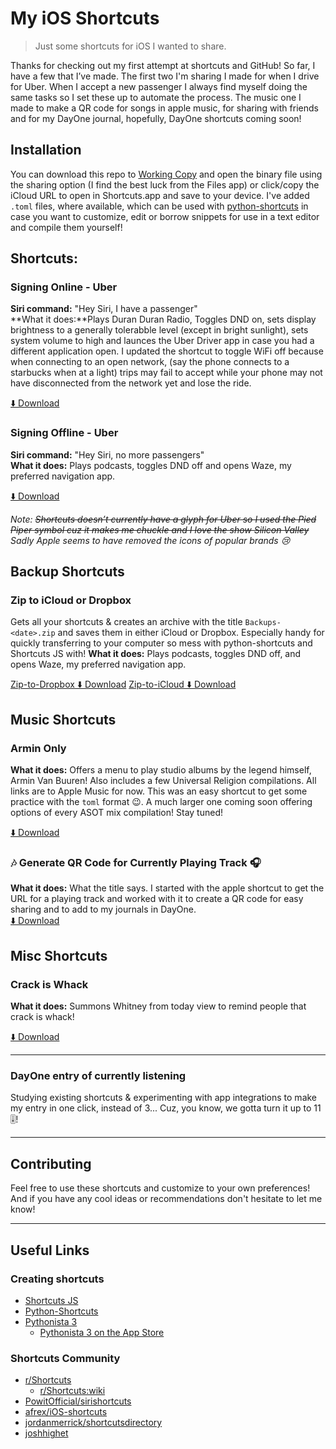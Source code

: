 # My iOS Shortcuts

> Just some shortcuts for iOS I wanted to share.

Thanks for checking out my first attempt at shortcuts and GitHub! So far, I have a few that I’ve made. The first two I'm sharing I made for when I drive for Uber. When I accept a new passenger I always find myself doing the same tasks so I set these up to automate the process. The music one I made to make a QR code for songs in apple music, for sharing with friends and for my DayOne journal, hopefully, DayOne shortcuts coming soon!

## Installation

You can download this repo to [Working Copy](https://itunes.apple.com/us/app/working-copy/id896694807?mt=8) and open the binary file using the sharing option (I find the best luck from the Files app) or click/copy the iCloud URL to open in Shortcuts.app and save to your device. I've added `.toml` files, where available, which can be used with [python-shortcuts](https://pypi.org/project/python-shortcuts) in case you want to customize, edit or borrow snippets for use in a text editor and compile them yourself!

## Shortcuts:

### Signing Online - Uber

**Siri command:** "Hey Siri, I have a passenger"  
**What it does:**Plays Duran Duran Radio, Toggles DND on, sets display brightness to a generally tolerabble level (except in bright sunlight), sets system volume to high and launces the Uber Driver app in case you had a different application open. I updated the shortcut to toggle WiFi off because when connecting to an open network, (say the phone connects to a starbucks when at a light) trips may fail to accept while your phone may not have disconnected from the network yet and lose the ride.

[⬇️ Download](https://www.icloud.com/shortcuts/7b73a63bd55f4cc388b97988df6a3c32)

### Signing Offline - Uber

**Siri command:** "Hey Siri, no more passengers"  
**What it does:** Plays podcasts, toggles DND off and opens Waze, my preferred navigation app.

[⬇️ Download](https://www.icloud.com/shortcuts/681d4903541f47779b11a6c23efaaea8)

_Note: ~~Shortcuts doesn’t currently have a glyph for Uber so I used the Pied Piper symbol cuz it makes me chuckle and I love the show Silicon Valley~~ Sadly Apple seems to have removed the icons of popular brands 😢_

## Backup Shortcuts

### Zip to iCloud or Dropbox

Gets all your shortcuts & creates an archive with the title `Backups-<date>.zip` and saves them in either iCloud or Dropbox. Especially handy for quickly transferring to your computer so mess with python-shortcuts and Shortcuts JS with!
**What it does:** Plays podcasts, toggles DND off, and opens Waze, my preferred navigation app.

[Zip-to-Dropbox ⬇️ Download](https://www.icloud.com/shortcuts/431323d7a134482da00df878717c9005)
[Zip-to-iCloud ⬇️ Download](https://www.icloud.com/shortcuts/193b9be0bea84daaaa7686ad78b95bac)

## Music Shortcuts

### Armin Only

**What it does:** Offers a menu to play studio albums by the legend himself, Armin Van Buuren! Also includes a few Universal Religion compilations. All links are to Apple Music for now. This was an easy shortcut to get some practice with the `toml` format 😉. A much larger one coming soon offering options of every ASOT mix compilation! Stay tuned!

[⬇️ Download](https://www.icloud.com/shortcuts/e40a76c8852747269a7e1d782c95d695)

### 🎶 Generate QR Code for Currently Playing Track 🎧

**What it does:** What the title says. I started with the apple shortcut to get the URL for a playing track and worked with it to create a QR code for easy sharing and to add to my journals in DayOne.  
[⬇️ Download](https://www.icloud.com/shortcuts/a90c54c2dd6747efa30217363e586b59)

## Misc Shortcuts

### Crack is Whack

**What it does:** Summons Whitney from today view to remind people that crack is whack!

[⬇️ Download](https://www.icloud.com/shortcuts/d14046f886494633a0f7204850626e7e)

---

### DayOne entry of currently listening

Studying existing shortcuts & experimenting with app integrations to make my entry in one click, instead of 3... Cuz, you know, we gotta turn it up to 11 🎚!

---

## Contributing

Feel free to use these shortcuts and customize to your own preferences! And if you have any cool ideas or recommendations don't hesitate to let me know!

---

## Useful Links

### Creating shortcuts

- [Shortcuts JS](https://shortcuts.fun)
- [Python-Shortcuts](https://pypi.org/project/python-shortcuts/)
- [Pythonista 3](http://omz-software.com/pythonista/)
  - [Pythonista 3 on the App Store](https://itunes.apple.com/us/app/pythonista-3/id1085978097?mt=8)

### Shortcuts Community

- [r/Shortcuts](https://www.reddit.com/r/shortcuts/?st=JQ5QCF4J&sh=3ce77f3a)
  - [r/Shortcuts:wiki](https://www.reddit.com/r/shortcuts/wiki/index?st=JQ5QEB1V&sh=a51658ee)
- [PowitOfficial/sirishortcuts](https://github.com/PowitOfficial/sirishortcuts)
- [afrex/iOS-shortcuts](https://github.com/afrex/iOS-shortcuts)
- [jordanmerrick/shortcutsdirectory](https://github.com/jordanmerrick/shortcutsdirectory)
- [joshhighet](https://github.com/joshhighet/SiriShortcuts)

